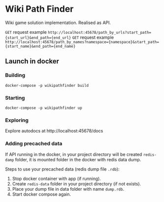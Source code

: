 # Wiki Path Finder

Wiki game solution implementation. Realised as API.

`GET` request example `http://localhost:45678/path_by_urls?start_path={start_url}&end_path={end_url}`
`GET` request example `http://localhost:45678/path_by_names?namespace={namespace}&start_path={start_name}&end_path={end_name}`

## Launch in docker

### Building

`docker-compose -p wikipathfinder build`

### Starting

`docker-compose -p wikipathfinder up`

### Exploring

Explore autodocs at http://localhost:45678/docs

### Adding precached data

If API running in the docker, in your project directory will be created `redis-damp` folder, 
it is mounted folder in the docker with redis data dump.

Steps to use your precached data (redis dump file `.rdb`):
1. Stop docker container with app (if running).
2. Create `redis-data` folder in your project directory (if not exists).
3. Place your dump file in data folder with name `dump.rdb`.
4. Start docker compose again.
